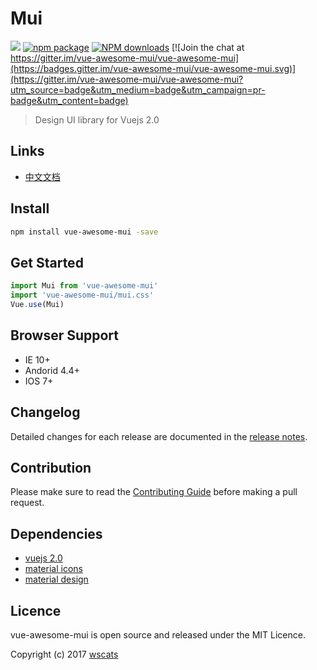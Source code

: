 # Mui
![](https://api.travis-ci.org/vue-awesome-mui/vue-awesome-mui.svg?branch=master)
[![npm package](https://img.shields.io/npm/v/vue-awesome-mui.svg)](https://www.npmjs.com/package/vue-awesome-mui)
[![NPM downloads](http://img.shields.io/npm/dm/vue-awesome-mui.svg)](https://www.npmjs.com/package/vue-awesome-mui)
[![Join the chat at https://gitter.im/vue-awesome-mui/vue-awesome-mui](https://badges.gitter.im/vue-awesome-mui/vue-awesome-mui.svg)](https://gitter.im/vue-awesome-mui/vue-awesome-mui?utm_source=badge&utm_medium=badge&utm_campaign=pr-badge&utm_content=badge)

> Design UI library for Vuejs 2.0

## Links

* [中文文档](https://github.com/Wscats/vue-awesome-mui)

## Install

```bash
npm install vue-awesome-mui -save
```

## Get Started

```javascript
import Mui from 'vue-awesome-mui'
import 'vue-awesome-mui/mui.css'
Vue.use(Mui)
```


## Browser Support

* IE 10+
* Andorid 4.4+
* IOS 7+

## Changelog

Detailed changes for each release are documented in the [release notes](https://github.com/Wscats/vue-awesome-mui).

## Contribution

Please make sure to read the [Contributing Guide](https://github.com/Wscats/vue-awesome-mui) before making a pull request.

## Dependencies

* [vuejs 2.0](https://vuejs.org/)
* [material icons](https://fonts.googleapis.com/icon?family=Material+Icons)
* [material design](https://material.google.com)

## Licence

vue-awesome-mui is open source and released under the MIT Licence.

Copyright (c) 2017 [wscats](https://github.com/Wscats)
